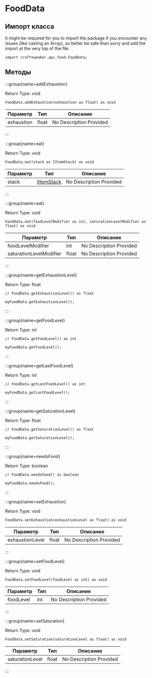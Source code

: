 # FoodData

## Импорт класса

It might be required for you to import the package if you encounter any issues (like casting an Array), so better be safe than sorry and add the import at the very top of the file.
```zenscript
import crafttweaker.api.food.FoodData;
```


## Методы

:::group{name=addExhaustion}

Return Type: void

```zenscript
FoodData.addExhaustion(exhaustion as float) as void
```

| Параметр   | Тип   | Описание                |
| ---------- | ----- | ----------------------- |
| exhaustion | float | No Description Provided |


:::

:::group{name=eat}

Return Type: void

```zenscript
FoodData.eat(stack as IItemStack) as void
```

| Параметр | Тип                                        | Описание                |
| -------- | ------------------------------------------ | ----------------------- |
| stack    | [IItemStack](/vanilla/api/item/IItemStack) | No Description Provided |


:::

:::group{name=eat}

Return Type: void

```zenscript
FoodData.eat(foodLevelModifier as int, saturationLevelModifier as float) as void
```

| Параметр                | Тип   | Описание                |
| ----------------------- | ----- | ----------------------- |
| foodLevelModifier       | int   | No Description Provided |
| saturationLevelModifier | float | No Description Provided |


:::

:::group{name=getExhaustionLevel}

Return Type: float

```zenscript
// FoodData.getExhaustionLevel() as float

myFoodData.getExhaustionLevel();
```

:::

:::group{name=getFoodLevel}

Return Type: int

```zenscript
// FoodData.getFoodLevel() as int

myFoodData.getFoodLevel();
```

:::

:::group{name=getLastFoodLevel}

Return Type: int

```zenscript
// FoodData.getLastFoodLevel() as int

myFoodData.getLastFoodLevel();
```

:::

:::group{name=getSaturationLevel}

Return Type: float

```zenscript
// FoodData.getSaturationLevel() as float

myFoodData.getSaturationLevel();
```

:::

:::group{name=needsFood}

Return Type: boolean

```zenscript
// FoodData.needsFood() as boolean

myFoodData.needsFood();
```

:::

:::group{name=setExhaustion}

Return Type: void

```zenscript
FoodData.setExhaustion(exhaustionLevel as float) as void
```

| Параметр        | Тип   | Описание                |
| --------------- | ----- | ----------------------- |
| exhaustionLevel | float | No Description Provided |


:::

:::group{name=setFoodLevel}

Return Type: void

```zenscript
FoodData.setFoodLevel(foodLevel as int) as void
```

| Параметр  | Тип | Описание                |
| --------- | --- | ----------------------- |
| foodLevel | int | No Description Provided |


:::

:::group{name=setSaturation}

Return Type: void

```zenscript
FoodData.setSaturation(saturationLevel as float) as void
```

| Параметр        | Тип   | Описание                |
| --------------- | ----- | ----------------------- |
| saturationLevel | float | No Description Provided |


:::


